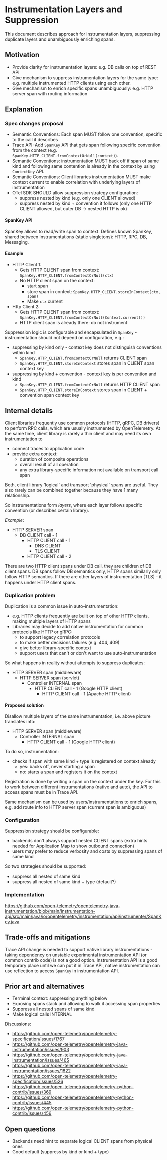 # Instrumentation Layers and Suppression

This document describes approach for instrumentation layers, suppressing duplicate layers and unambiguously enriching spans.

## Motivation

- Provide clarity for instrumentation layers: e.g. DB calls on top of REST API
- Give mechanism to suppress instrumentation layers for the same type: e.g. multiple instrumented HTTP clients using each other.
- Give mechanism to enrich specific spans unambiguously: e.g. HTTP server span with routing information

## Explanation

### Spec changes proposal

- Semantic Conventions: Each span MUST follow one convention, specific to the call it describes
- Trace API: Add `SpanKey` API that gets span following specific convention from the context (e.g. `SpanKey.HTTP_CLIENT.fromContextOrNull(context)`).
- Semantic Conventions: instrumentation MUST back off if span of same kind and following same contention is already in the context by using `ContextKey` API.
- Semantic Conventions: Client libraries instrumentation MUST make context current to enable correlation with underlying layers of instrumentation
- OTel SDK SHOULD allow suppression strategy configuration:
  - suppress nested by kind (e.g. only one CLIENT allowed)
  - suppress nested by kind + convention it follows (only one HTTP CLIENT allowed, but outer DB -> nested HTTP is ok)

#### SpanKey API

SpanKey allows to read/write span to context.
Defines known SpanKey, shared between instrumentations (static singletons):  HTTP, RPC, DB, Messaging.

#### Example

- HTTP Client 1:
  - Gets HTTP CLIENT span from context: `SpanKey.HTTP_CLIENT.fromContextOrNull(ctx)`
  - No HTTP client span on the context:
    - start span
    - store span in context: `SpanKey.HTTP_CLIENT.storeInContext(ctx, span)`
    - Make `ctx` current
- Http Client 2:
  - Gets HTTP CLIENT span from context: `SpanKey.HTTP_CLIENT.fromContextOrNull(Context.current())`
  - HTTP client span is already there: do not instrument

Suppression logic is configurable and encapsulated in `SpanKey` - instrumentation should not depend on configuration, e.g.:

- suppressing by kind only - context key does not distinguish conventions within kind
  - `SpanKey.HTTP_CLIENT.fromContextOrNull` returns CLIENT span
  - `SpanKey.HTTP_CLIENT.storeInContext` stores span in CLIENT span context key
- suppressing by kind + convention - context key is per convention and kind
  - `SpanKey.HTTP_CLIENT.fromContextOrNull` returns HTTP CLIENT span
  - `SpanKey.HTTP_CLIENT.storeInContext` stores span in CLIENT + convention span context key

## Internal details

Client libraries frequently use common protocols (HTTP, gRPC, DB drivers) to perform RPC calls, which are usually instrumented by OpenTelemetry.
At the same time, client library is rarely a thin client and may need its own instrumentation to

- connect traces to application code
- provide extra context:
  - duration of composite operations
  - overall result of all operation
  - any extra library-specific information not available on transport call span

Both, client library 'logical' and transport 'physical' spans are useful. They also rarely can be combined together because they have 1:many relationship.

So instrumentations form *layers*, where each layer follows specific convention (or describes certain library).

*Example*:

- HTTP SERVER span
  - DB CLIENT call - 1
    - HTTP CLIENT call - 1
      - DNS CLIENT
      - TLS CLIENT
    - HTTP CLIENT call - 2

There are two HTTP client spans under DB call, they are children of DB client spans.  DB spans follow DB semantics only, HTTP spans similarly only follow HTTP semantics. If there are other layers of instrumentation (TLS) - it happens under HTTP client spans.

### Duplication problem

Duplication is a common issue in auto-instrumentation:

- e.g. HTTP clients frequently are built on top of other HTTP clients, making multiple layers of HTTP spans
- Libraries may decide to add native instrumentation for common protocols like HTTP or gRPC:
  - to support legacy correlation protocols
  - to make better decisions failures (e.g. 404, 409)
  - give better library-specific context
  - support users that can't or don't want to use auto-instrumentation

So what happens in reality without attempts to suppress duplicates:

- HTTP SERVER span (middleware)
  - HTTP SERVER span (servlet)
    - Controller INTERNAL span
      - HTTP CLIENT call - 1 (Google HTTP client)
        - HTTP CLIENT call - 1 (Apache HTTP client)

#### Proposed solution

Disallow multiple layers of the same instrumentation, i.e. above picture translates into:

- HTTP SERVER span (middleware)
  - Controller INTERNAL span
    - HTTP CLIENT call - 1 (Google HTTP client)

To do so, instrumentation:

- checks if span with same kind + type is registered on context already
  - yes: backs off, never starting a span
  - no: starts a span and registers it on the context

Registration is done by writing a span on the context under the key. For this to work between different instrumentations (native and auto), the API to access spans must be in Trace API.

Same mechanism can be used by users/instrumentations to enrich spans, e.g. add route info to HTTP server span (current span is ambiguous)

### Configuration

Suppression strategy should be configurable:

- backends don't always support nested CLIENT spans (extra hints needed for Application Map to show outbound connection)
- users may prefer to reduce verbosity and costs by suppressing spans of same kind

So two strategies should be supported:

- suppress all nested of same kind
- suppress all nested of same kind + type (default?)

### Implementation

https://github.com/open-telemetry/opentelemetry-java-instrumentation/blob/main/instrumentation-api/src/main/java/io/opentelemetry/instrumentation/api/instrumenter/SpanKey.java

## Trade-offs and mitigations

Trace API change is needed to support native library instrumentations - taking dependency on unstable experimental instrumentation API (or common contrib code) is not a good option. Instrumentation API is a good temporary place until we can put it in Trace API, native instrumentation can use reflection to access `SpanKey` in instrumentation API.

## Prior art and alternatives

- Terminal context: suppressing anything below
- Exposing spans stack and allowing to walk it accessing span properties
- Suppress all nested spans of same kind
- Make logical calls INTERNAL

Discussions:

- https://github.com/open-telemetry/opentelemetry-specification/issues/1767
- https://github.com/open-telemetry/opentelemetry-java-instrumentation/issues/903
- https://github.com/open-telemetry/opentelemetry-java-instrumentation/issues/465
- https://github.com/open-telemetry/opentelemetry-java-instrumentation/issues/1822
- https://github.com/open-telemetry/opentelemetry-specification/issues/526
- https://github.com/open-telemetry/opentelemetry-python-contrib/issues/369
- https://github.com/open-telemetry/opentelemetry-python-contrib/issues/445
- https://github.com/open-telemetry/opentelemetry-python-contrib/issues/456

## Open questions

- Backends need hint to separate logical CLIENT spans from physical ones
- Good default (suppress by kind or kind + type)
